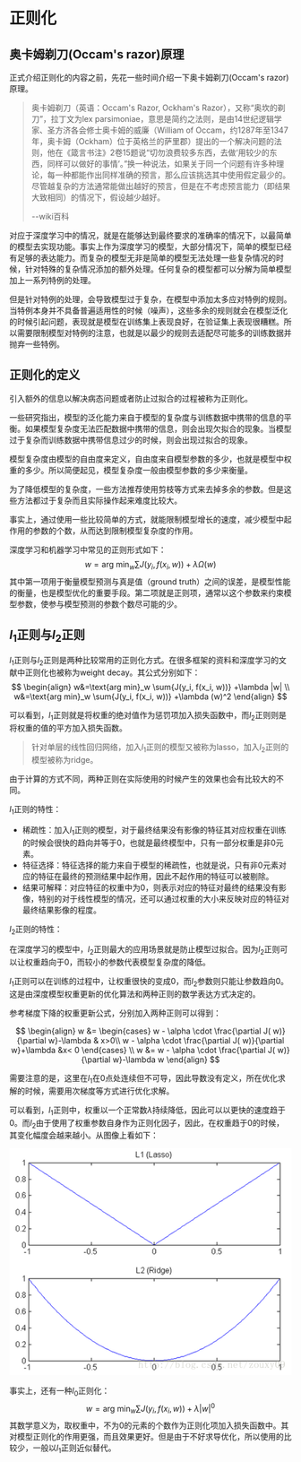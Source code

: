 # 正则化

## 奥卡姆剃刀(Occam's razor)原理

正式介绍正则化的内容之前，先花一些时间介绍一下奥卡姆剃刀(Occam's razor)原理。

> 奥卡姆剃刀（英语：Occam's Razor, Ockham's Razor），又称“奥坎的剃刀”，拉丁文为lex parsimoniae，意思是简约之法则，是由14世纪逻辑学家、圣方济各会修士奥卡姆的威廉（William of Occam，约1287年至1347年，奥卡姆（Ockham）位于英格兰的萨里郡）提出的一个解决问题的法则，他在《箴言书注》2卷15题说“切勿浪费较多东西，去做‘用较少的东西，同样可以做好的事情’。”换一种说法，如果关于同一个问题有许多种理论，每一种都能作出同样准确的预言，那么应该挑选其中使用假定最少的。尽管越复杂的方法通常能做出越好的预言，但是在不考虑预言能力（即结果大致相同）的情况下，假设越少越好。
>
> --wiki百科

对应于深度学习中的情况，就是在能够达到最终要求的准确率的情况下，以最简单的模型去实现功能。事实上作为深度学习的模型，大部分情况下，简单的模型已经有足够的表达能力。而复杂的模型无非是简单的模型无法处理一些复杂情况的时候，针对特殊的复杂情况添加的额外处理。任何复杂的模型都可以分解为简单模型加上一系列特例的处理。

但是针对特例的处理，会导致模型过于复杂，在模型中添加太多应对特例的规则。当特例本身并不具备普遍适用性的时候（噪声），这些多余的规则就会在模型泛化的时候引起问题，表现就是模型在训练集上表现良好，在验证集上表现很糟糕。所以需要限制模型对特例的注意，也就是以最少的规则去适配尽可能多的训练数据并抛弃一些特例。

## 正则化的定义

引入额外的信息以解决病态问题或者防止过拟合的过程被称为正则化。


一些研究指出，模型的泛化能力来自于模型的复杂度与训练数据中携带的信息的平衡。如果模型复杂度无法匹配数据中携带的信息，则会出现欠拟合的现象。当模型过于复杂而训练数据中携带信息过少的时候，则会出现过拟合的现象。

模型复杂度由模型的自由度来定义，自由度来自模型参数的多少，也就是模型中权重的多少。所以简便起见，模型复杂度一般由模型参数的多少来衡量。

为了降低模型的复杂度，一些方法推荐使用剪枝等方式来去掉多余的参数。但是这些方法都过于复杂而且实际操作起来难度比较大。

事实上，通过使用一些比较简单的方式，就能限制模型增长的速度，减少模型中起作用的参数的个数，从而达到限制模型复杂度的作用。

深度学习和机器学习中常见的正则形式如下：
$$
w=\text{arg min}_w \sum{J(y_i, f(x_i, w))} +\lambda \Omega(w)
$$
其中第一项用于衡量模型预测与真是值（ground truth）之间的误差，是模型性能的衡量，也是模型优化的重要手段。第二项就是正则项，通常以这个参数来约束模型参数，使参与模型预测的参数个数尽可能的少。



## $l_1$正则与$l_2$正则

$l_1$正则与$l_2$正则是两种比较常用的正则化方式。在很多框架的资料和深度学习的文献中正则化也被称为weight decay。其公式分别如下：
$$
\begin{align}
w&=\text{arg min}_w \sum{J(y_i, f(x_i, w))} +\lambda |w| \\
w&=\text{arg min}_w \sum{J(y_i, f(x_i, w))} +\lambda (w)^2
\end{align}
$$

可以看到，$l_1$正则就是将权重的绝对值作为惩罚项加入损失函数中，而$l_2$正则则是将权重的值的平方加入损失函数。

> 针对单层的线性回归网络，加入$l_1$正则的模型又被称为lasso，加入$l_2$正则的模型被称为ridge。

由于计算的方式不同，两种正则在实际使用的时候产生的效果也会有比较大的不同。

$l_1$正则的特性：

- 稀疏性：加入$l_1$正则的模型，对于最终结果没有影像的特征其对应权重在训练的时候会很快的趋向并等于0，也就是最终模型中，只有一部分权重是非0元素。
- 特征选择：特征选择的能力来自于模型的稀疏性，也就是说，只有非0元素对应的特征在最终的预测结果中起作用，因此不起作用的特征可以被剔除。
- 结果可解释：对应特征的权重中为0，则表示对应的特征对最终的结果没有影像，特别的对于线性模型的情况，还可以通过权重的大小来反映对应的特征对最终结果影像的程度。

$l_2$正则的特性：

在深度学习的模型中，$l_2$正则最大的应用场景就是防止模型过拟合。因为$l_2$正则可以让权重趋向于0，而较小的参数代表模型复杂度的降低。

$l_1$正则可以在训练的过程中，让权重很快的变成0，而$l_2$参数则只能让参数趋向0。这是由深度模型权重更新的优化算法和两种正则的数学表达方式决定的。

参考梯度下降的权重更新公式，分别加入两种正则可以得到：

$$
\begin{align}
w &=
  \begin{cases}
    w - \alpha \cdot  \frac{\partial J( w)}{\partial w}-\lambda       & x>0\\
    w - \alpha \cdot  \frac{\partial J( w)}{\partial w}+\lambda      &x< 0
  \end{cases} \\
w &= w - \alpha \cdot  \frac{\partial J( w)}{\partial w}-\lambda w
\end{align}
$$

需要注意的是，这里在$l_1$在0点处连续但不可导，因此导数没有定义，所在优化求解的时候，需要用次梯度等方式进行优化求解。

可以看到，$l_1$正则中，权重以一个正常数$\lambda$持续降低，因此可以以更快的速度趋于0。而$l_2$由于使用了权重参数自身作为正则化因子，因此，在权重趋于0的时候，其变化幅度会越来越小。从图像上看如下：

![img](212-dl-basics-07/212-dl-basics-07-01.jpg)



事实上，还有一种$l_0$正则化：
$$
w=\text{arg min}_w \sum{J(y_i, f(x_i, w))} +\lambda |w|^0
$$
其数学意义为，取权重中，不为0的元素的个数作为正则化项加入损失函数中。其对模型正则化的作用更强，而且效果更好。但是由于不好求导优化，所以使用的比较少，一般以$l_1$正则近似替代。

